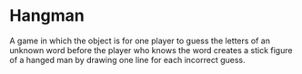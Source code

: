 # Hangman
A game in which the object is for one player to guess the letters of an unknown word before the player who knows the word creates a stick figure of a hanged man by drawing one line for each incorrect guess.
